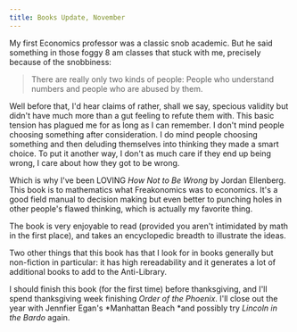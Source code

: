 ```yaml
---
title: Books Update, November
---
```


My first Economics professor was a classic snob academic. But he said something in those foggy 8 am classes that stuck with me, precisely because of the snobbiness:

> There are really only two kinds of people: People who understand numbers and people who are abused by them. 

Well before that, I'd hear claims of rather, shall we say, specious validity but didn't have much more than a gut feeling to refute them with. This basic tension has plagued me for as long as I can remember. I don't mind people choosing something after consideration. I do mind people choosing something and then deluding themselves into thinking they made a smart choice.  To put it another way, I don't as much care if they end up being wrong, I care about how they got to be wrong. 

Which is why I've been LOVING *How Not to Be Wrong* by Jordan Ellenberg. This book is to mathematics what Freakonomics was to economics. It's a good field manual to decision making but even better to punching holes in other people's flawed thinking, which is actually my favorite thing. 

The book is very enjoyable to read (provided you aren't intimidated by math in the first place), and takes an encyclopedic breadth to illustrate the ideas. 

Two other things that this book has that I look for in books generally but non-fiction in particular: it has high rereadability and it generates a lot of additional books to add to the Anti-Library. 

I should finish this book (for the first time) before thanksgiving, and I'll spend thanksgiving week finishing *Order of the Phoenix*. I'll close out the year with Jennfier Egan's *Manhattan Beach *and possibly try *Lincoln in the Bardo* again.